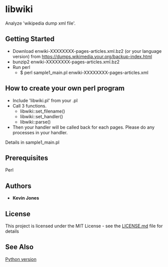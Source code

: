 # libwiki

Analyze 'wikipedia dump xml file'.

## Getting Started

* Download enwiki-XXXXXXXX-pages-articles.xml.bz2 (or your language version) from https://dumps.wikimedia.your.org/backup-index.html
* bunzip2 enwiki-XXXXXXXX-pages-articles.xml.bz2
* Run perl
  * $ perl sample1_main.pl enwiki-XXXXXXXX-pages-articles.xml

## How to create your own perl program
* Include 'libwiki.pl' from your .pl
* Call 3 functions.
  * libwiki::set_filename()
  * libwiki::set_handler()
  * libwiki::parse()
* Then your handler will be called back for each pages. Please do any processes in your handler.

Details in sample1_main.pl

## Prerequisites

Perl

## Authors

* **Kevin Jones**

## License

This project is licensed under the MIT License - see the [LICENSE.md](LICENSE.md) file for details

## See Also
[Python version](https://github.com/jones937/libwikipy)


